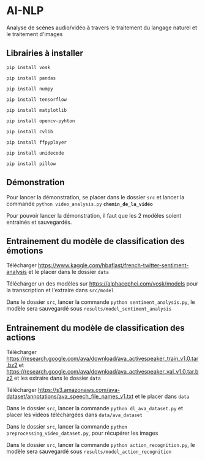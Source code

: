 # AI-NLP
Analyse de scènes audio/vidéo à travers le traitement du langage naturel et le traitement d'images

## Librairies à installer
`pip install vosk`

`pip install pandas`

`pip install numpy`

`pip install tensorflow`

`pip install matplotlib`

`pip install opencv-pyhton`

`pip install cvlib`

`pip install ffpyplayer`

`pip install unidecode`

`pip install pillow`

## Démonstration
Pour lancer la démonstration, se placer dans le dossier `src` et lancer la commande `python video_analysis.py` **`chemin_de_la_vidéo`**

Pour pouvoir lancer la démonstration, il faut que les 2 modèles soient entrainés et sauvegardés.

## Entrainement du modèle de classification des émotions
Télécharger https://www.kaggle.com/hbaflast/french-twitter-sentiment-analysis et le placer dans le dossier `data`

Télécharger un des modèles sur https://alphacephei.com/vosk/models pour la transcription et l'extraire dans `src/model`

Dans le dossier `src`, lancer la commande `python sentiment_analysis.py`, le modèle sera sauvegardé sous `results/model_sentiment_analysis`

## Entrainement du modèle de classification des actions
Télécharger https://research.google.com/ava/download/ava_activespeaker_train_v1.0.tar.bz2 et https://research.google.com/ava/download/ava_activespeaker_val_v1.0.tar.bz2 et les extraire dans le dossier `data`

Télécharger https://s3.amazonaws.com/ava-dataset/annotations/ava_speech_file_names_v1.txt et le placer dans `data`

Dans le dossier `src`, lancer la commande `python dl_ava_dataset.py` et placer les vidéos téléchargées dans `data/ava_dataset`

Dans le dossier `src`, lancer la commande `python preprocessing_video_dataset.py`, pour récupérer les images

Dans le dossier `src`, lancer la commande `python action_recognition.py`, le modèle sera sauvegardé sous `results/model_action_recognition`
